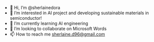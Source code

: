 - 👋 Hi, I’m @sherlainedora
- 👀 I’m interested in AI project and developing sustainable materials in semiconductor!
- 🌱 I’m currently learning AI engineering
- 💞️ I’m looking to collaborate on Microsoft Words 
- 📫 How to reach me sherlaine.d96@gmail.com

<!---
sherlainedora/sherlainedora is a ✨ special ✨ repository because its `README.md` (this file) appears on your GitHub profile.
You can click the Preview link to take a look at your changes.
--->
